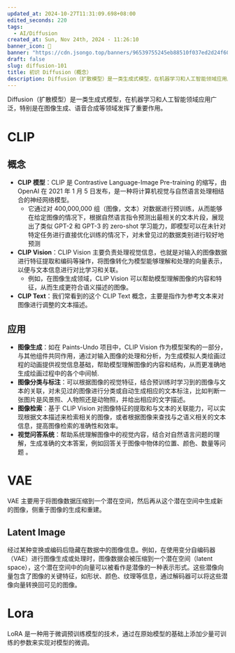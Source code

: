 ```yaml
---
updated_at: 2024-10-27T11:31:09.698+08:00
edited_seconds: 220
tags:
  - AI/Diffusion
created_at: Sun, Nov 24th, 2024 - 11:26:10
banner_icon: 🌹
banner: "https://cdn.jsongo.top/banners/96539755245eb88510f037ed2d24f60d.jpeg"
draft: false
slug: diffusion-101
title: 初识 Diffusion（概念）
description: Diffusion（扩散模型）是一类生成式模型，在机器学习和人工智能领域应用广泛，特别是在图像生成、语音合成等领域发挥了重要作用。
---
```

Diffusion（扩散模型）是一类生成式模型，在机器学习和人工智能领域应用广泛，特别是在图像生成、语音合成等领域发挥了重要作用。
# CLIP
## 概念
 - **CLIP 模型**：CLIP 是 Contrastive Language-Image Pre-training 的缩写，由 OpenAI 在 2021 年 1 月 5 日发布，是一种将计算机视觉与自然语言处理相结合的神经网络模型。
	 - 它通过对 400,000,000 组（图像，文本）对数据进行预训练，从而能够在给定图像的情况下，根据自然语言指令预测出最相关的文本片段，展现出了类似 GPT-2 和 GPT-3 的 zero-shot 学习能力，即模型可以在未针对特定任务进行直接优化训练的情况下，对未曾见过的数据类别进行较好地预测
- **CLIP Vision**：CLIP Vision 主要负责处理视觉信息，也就是对输入的图像数据进行特征提取和编码等操作，将图像转化为模型能够理解和处理的向量表示，以便与文本信息进行对比学习和关联。
	- 例如，在图像生成领域，CLIP Vision 可以帮助模型理解图像的内容和特征，从而生成更符合语义描述的图像。
- **CLIP Text**：我们常看到的这个 CLIP Text 概念，主要是指作为参考文本来对图像进行调整的文本描述。
## 应用
- **图像生成**：如在 Paints-Undo 项目中，CLIP Vision 作为模型架构的一部分，与其他组件共同作用，通过对输入图像的处理和分析，为生成模拟人类绘画过程的动画提供视觉信息基础，帮助模型理解图像的内容和结构，从而更准确地生成绘画过程中的各个中间帧.
- **图像分类与标注**：可以根据图像的视觉特征，结合预训练时学习到的图像与文本的关联，对未见过的图像进行分类或自动生成相应的文本标注，比如判断一张图片是风景照、人物照还是动物照，并给出相应的文字描述。
- **图像检索**：基于 CLIP Vision 对图像特征的提取和与文本的关联能力，可以实现根据文本描述来检索相关的图像，或者根据图像来查找与之语义相关的文本信息，提高图像检索的准确性和效率。
- **视觉问答系统**：帮助系统理解图像中的视觉内容，结合对自然语言问题的理解，生成准确的文本答案，例如回答关于图像中物体的位置、颜色、数量等问题 。
# VAE
VAE 主要用于将图像数据压缩到一个潜在空间，然后再从这个潜在空间中生成新的图像，侧重于图像的生成和重建。
## Latent Image
经过某种变换或编码后隐藏在数据中的图像信息。例如，在使用变分自编码器（VAE）进行图像生成或处理时，图像数据会被压缩到一个潜在空间（latent space），这个潜在空间中的向量可以被看作是潜像的一种表示形式。这些潜像向量包含了图像的关键特征，如形状、颜色、纹理等信息，通过解码器可以将这些潜像向量转换回可见的图像。
# Lora
LoRA 是一种用于微调预训练模型的技术，通过在原始模型的基础上添加少量可训练的参数来实现对模型的微调。

